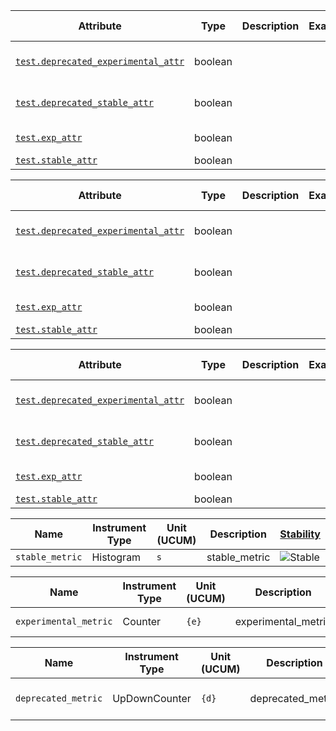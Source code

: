 <!-- semconv test -->
| Attribute  | Type | Description  | Examples  | [Requirement Level](https://opentelemetry.io/docs/specs/semconv/general/attribute-requirement-level/) | [Stability](https://opentelemetry.io/docs/specs/otel/versioning-and-stability/#semantic-conventions-stability) |
|---|---|---|---|---|---|
| [`test.deprecated_experimental_attr`](stable_badges_expected.md) | boolean |  |  | `Required` | ![Deprecated](https://img.shields.io/badge/-deprecated-red)<br>Removed. |
| [`test.deprecated_stable_attr`](stable_badges_expected.md) | boolean |  |  | `Required` | ![Deprecated](https://img.shields.io/badge/-deprecated-red)<br>Removed. |
| [`test.exp_attr`](stable_badges_expected.md) | boolean |  |  | `Required` | ![Experimental](https://img.shields.io/badge/-experimental-blue) |
| [`test.stable_attr`](stable_badges_expected.md) | boolean |  |  | `Required` | ![Stable](https://img.shields.io/badge/-stable-lightgreen) |
<!-- endsemconv -->

<!-- semconv ref_test -->
| Attribute  | Type | Description  | Examples  | [Requirement Level](https://opentelemetry.io/docs/specs/semconv/general/attribute-requirement-level/) | [Stability](https://opentelemetry.io/docs/specs/otel/versioning-and-stability/#semantic-conventions-stability) |
|---|---|---|---|---|---|
| [`test.deprecated_experimental_attr`](stable_badges_expected.md) | boolean |  |  | `Required` | ![Deprecated](https://img.shields.io/badge/-deprecated-red)<br>Removed. |
| [`test.deprecated_stable_attr`](stable_badges_expected.md) | boolean |  |  | `Required` | ![Deprecated](https://img.shields.io/badge/-deprecated-red)<br>Removed. |
| [`test.exp_attr`](stable_badges_expected.md) | boolean |  |  | `Required` | ![Experimental](https://img.shields.io/badge/-experimental-blue) |
| [`test.stable_attr`](stable_badges_expected.md) | boolean |  |  | `Required` | ![Stable](https://img.shields.io/badge/-stable-lightgreen) |
<!-- endsemconv -->

<!-- semconv extends_test(full) -->
| Attribute  | Type | Description  | Examples  | [Requirement Level](https://opentelemetry.io/docs/specs/semconv/general/attribute-requirement-level/) | [Stability](https://opentelemetry.io/docs/specs/otel/versioning-and-stability/#semantic-conventions-stability) |
|---|---|---|---|---|---|
| [`test.deprecated_experimental_attr`](stable_badges_expected.md) | boolean |  |  | `Required` | ![Deprecated](https://img.shields.io/badge/-deprecated-red)<br>Removed. |
| [`test.deprecated_stable_attr`](stable_badges_expected.md) | boolean |  |  | `Required` | ![Deprecated](https://img.shields.io/badge/-deprecated-red)<br>Removed. |
| [`test.exp_attr`](stable_badges_expected.md) | boolean |  |  | `Required` | ![Experimental](https://img.shields.io/badge/-experimental-blue) |
| [`test.stable_attr`](stable_badges_expected.md) | boolean |  |  | `Required` | ![Stable](https://img.shields.io/badge/-stable-lightgreen) |
<!-- endsemconv -->

<!-- semconv stable_metric(metric_table) -->
| Name     | Instrument Type | Unit (UCUM) | Description    | [Stability](https://opentelemetry.io/docs/specs/otel/versioning-and-stability/#semantic-conventions-stability) |
| -------- | --------------- | ----------- | -------------- | --------- |
| `stable_metric` | Histogram | `s` | stable_metric | ![Stable](https://img.shields.io/badge/-stable-lightgreen) |
<!-- endsemconv -->

<!-- semconv experimental_metric(metric_table) -->
| Name     | Instrument Type | Unit (UCUM) | Description    | [Stability](https://opentelemetry.io/docs/specs/otel/versioning-and-stability/#semantic-conventions-stability) |
| -------- | --------------- | ----------- | -------------- | --------- |
| `experimental_metric` | Counter | `{e}` | experimental_metric | ![Experimental](https://img.shields.io/badge/-experimental-blue) |
<!-- endsemconv -->

<!-- semconv deprecated_metric(metric_table) -->
| Name     | Instrument Type | Unit (UCUM) | Description    | [Stability](https://opentelemetry.io/docs/specs/otel/versioning-and-stability/#semantic-conventions-stability) |
| -------- | --------------- | ----------- | -------------- | --------- |
| `deprecated_metric` | UpDownCounter | `{d}` | deprecated_metric | ![Deprecated](https://img.shields.io/badge/-deprecated-red)<br>Removed. |
<!-- endsemconv -->